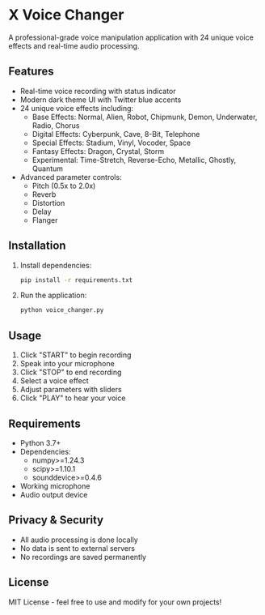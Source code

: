 # X Voice Changer

A professional-grade voice manipulation application with 24 unique voice effects and real-time audio processing.

## Features

- Real-time voice recording with status indicator
- Modern dark theme UI with Twitter blue accents
- 24 unique voice effects including:
  - Base Effects: Normal, Alien, Robot, Chipmunk, Demon, Underwater, Radio, Chorus
  - Digital Effects: Cyberpunk, Cave, 8-Bit, Telephone
  - Special Effects: Stadium, Vinyl, Vocoder, Space
  - Fantasy Effects: Dragon, Crystal, Storm
  - Experimental: Time-Stretch, Reverse-Echo, Metallic, Ghostly, Quantum
- Advanced parameter controls:
  - Pitch (0.5x to 2.0x)
  - Reverb
  - Distortion
  - Delay
  - Flanger

## Installation

1. Install dependencies:
   ```bash
   pip install -r requirements.txt
   ```

2. Run the application:
   ```bash
   python voice_changer.py
   ```

## Usage

1. Click "START" to begin recording
2. Speak into your microphone
3. Click "STOP" to end recording
4. Select a voice effect
5. Adjust parameters with sliders
6. Click "PLAY" to hear your voice

## Requirements

- Python 3.7+
- Dependencies:
  - numpy>=1.24.3
  - scipy>=1.10.1
  - sounddevice>=0.4.6
- Working microphone
- Audio output device

## Privacy & Security

- All audio processing is done locally
- No data is sent to external servers
- No recordings are saved permanently

## License

MIT License - feel free to use and modify for your own projects!
